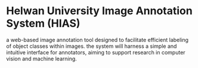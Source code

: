 # Helwan University Image Annotation System (HIAS)
a web-based image annotation tool designed to facilitate efficient labeling of object classes within images. the system will harness a simple and intuitive interface for annotators, aiming to support research in computer vision and machine learning.
